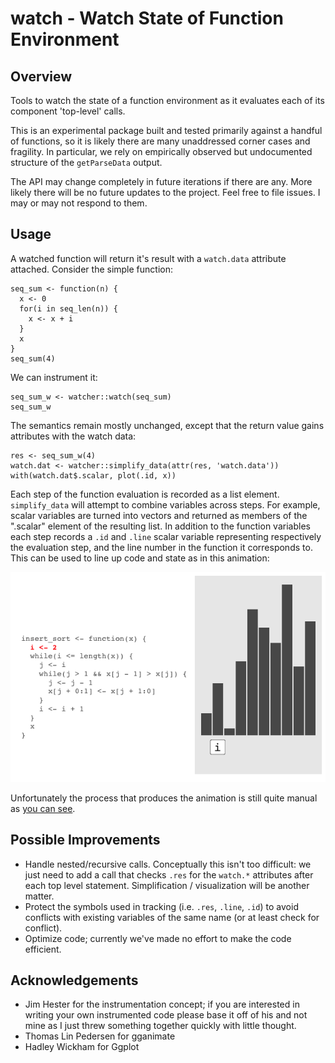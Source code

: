 # watch - Watch State of Function Environment

## Overview

Tools to watch the state of a function environment as it evaluates each of its
component 'top-level' calls.

This is an experimental package built and tested primarily against a handful
of functions, so it is likely there are many unaddressed corner cases and
fragility.  In particular, we rely on empirically observed but undocumented
structure of the `getParseData` output.

The API may change completely in future iterations if there are any.  More
likely there will be no future updates to the project.  Feel free to file
issues.  I may or may not respond to them.

## Usage

A watched function will return it's result with a `watch.data` attribute
attached.  Consider the simple function:

```{r}
seq_sum <- function(n) {
  x <- 0
  for(i in seq_len(n)) {
    x <- x + i
  }
  x
}
seq_sum(4)
```

We can instrument it:

```{r}
seq_sum_w <- watcher::watch(seq_sum)
seq_sum_w
```

The semantics remain mostly unchanged, except that the return value gains
attributes with the watch data:

```{r}
res <- seq_sum_w(4)
watch.dat <- watcher::simplify_data(attr(res, 'watch.data'))
with(watch.dat$.scalar, plot(.id, x))
```

Each step of the function evaluation is recorded as a list element.
`simplify_data` will attempt to combine variables across steps.  For example,
scalar variables are turned into vectors and returned as members of the
".scalar" element of the resulting list.  In addition to the function variables
each step records a `.id` and `.line` scalar variable representing respectively
the evaluation step, and the line number in the function it corresponds to.
This can be used to line up code and state as in this animation:

![](extra/sort-2.gif)

Unfortunately the process that produces the animation is still quite manual as
[you can see](extra/sort-2.R).

## Possible Improvements

* Handle nested/recursive calls.  Conceptually this isn't too difficult: we just
  need to add a call that checks `.res` for the `watch.*` attributes after each
  top level statement.  Simplification / visualization will be another matter.
* Protect the symbols used in tracking (i.e. `.res`, `.line`, `.id`) to avoid
  conflicts with existing variables of the same name (or at least check for
  conflict).
* Optimize code; currently we've made no effort to make the code efficient.

## Acknowledgements

* Jim Hester for the instrumentation concept; if you are interested in writing
  your own instrumented code please base it off of his and not mine as I just
  threw something together quickly with little thought.
* Thomas Lin Pedersen for gganimate
* Hadley Wickham for Ggplot
